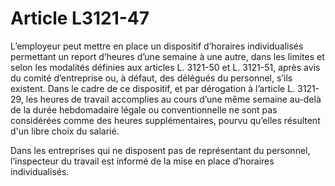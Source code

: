 # Article L3121-47

L’employeur peut mettre en place un dispositif d’horaires individualisés permettant un report d’heures d’une semaine à une autre, dans les limites et selon les modalités définies aux articles L. 3121-50 et L. 3121-51, après avis du comité d’entreprise ou, à défaut, des délégués du personnel, s’ils existent. Dans le cadre de ce dispositif, et par dérogation à l’article L. 3121-29, les heures de travail accomplies au cours d’une même semaine au-delà de la durée hebdomadaire légale ou conventionnelle ne sont pas considérées comme des heures supplémentaires, pourvu qu’elles résultent d'un libre choix du salarié.

Dans les entreprises qui ne disposent pas de représentant du personnel, l’inspecteur du travail est informé de la mise en place d’horaires individualisés.
